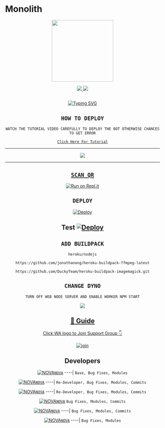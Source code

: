 # Monolith

<div align="center">
  <img border-radius: 15px src="https://telegra.ph/file/18c3f1f10986adc752244.jpg" width="200" height="200"/>

<p align="center">
  <a href="https://instagram.com/gideon_triumph"><img src="https://img.shields.io/badge/Instagram-E4405F?style=for-the-badge&logo=instagram&logoColor=white"/> 
  <a href="https://wa.me/2347042930688"><img src="https://img.shields.io/badge/WhatsApp-25D366?style=for-the-badge&logo=whatsapp&logoColor=white" />
</p>

## <!-- Typing SVG -->
<p align="center">
    <a href="https://git.io/J0hKr">
        <img
        src="https://readme-typing-svg.herokuapp.com?size=30&width=800&lines=Monolith+Is+A+Modified+Version+Of;Eva+ByNova;We+Have+Cloned+The+Project+And+Added;Some+More+Things."
            alt="Typing SVG"
        />
    </a>
</p>

## ```HOW TO DEPLOY```
`WATCH THE TUTORIAL VIDEO CAREFULLY TO DEPLOY THE BOT OTHERWISE CHANCES TO GET ERROR`

[`Click Here For Tutorial`](https://youtu.be/5shzvYdTasw)

----------

<p align="center">
  <a href="https://youtu.be/5shzvYdTasw"><img src="https://i.imgur.com/XkDscpl.jpeg" />
</p>

-------


## `SCAN QR`

[![Run on Repl.it](https://repl.it/badge/github/quiec/whatsAlfa)](https://replit.com/@AjmalAchu123/Wizard-Ser-Qr-test)

## `DEPLOY`

[![Deploy](https://www.herokucdn.com/deploy/button.svg)](https://dashboard.heroku.com/new-app) 

Test
[![Deploy](https://www.herokucdn.com/deploy/button.svg)](https://heroku.com/deploy?template=https://github.com/N0-VA/Wizard-Ser) 
----------


## `ADD BUILDPACK`

```
heroku/nodejs
```
```
https://github.com/jonathanong/heroku-buildpack-ffmpeg-latest
```
```
https://github.com/DuckyTeam/heroku-buildpack-imagemagick.git
```

## `CHANGE DYNO`

`TURN OFF WEB NODE SERVER AND ENABLE WORKER NPM START`

<p align="center">
  <a href="https://github.com/N0-VA/Wizrad-Ser"><img src="https://i.imgur.com/aSw2GKZ.jpeg" />
</p>

## 📢 Guide
Click WA logo to Join Support Group 👇
    <br>
<br>
  [![join](https://github.com/Alien-alfa/PublicBot/blob/main/wlogo.svg.png)](https://chat.whatsapp.com/L07ermjENCeAXj5FScqyRj)
  <div align="center">


## Developers
  <div align="center">
  
  [![NOVA](https://telegra.ph/file/b75e00136978ddd1aa558.jpg)](https://github.com/N0-VA)[`NOVA`](https://github.com/N0-VA)
----|
   `Base, Bug Fixes, Modules`

  [![NOVA](https://camo.githubusercontent.com/7bb7a2426634e98cec7b33897692b06cc559d25feeaaaff9b181bee1e50316ce/68747470733a2f2f74656c656772612e70682f66696c652f3138633366316631303938366164633735323234342e6a7067)](https://github.com/N0-VA)[`NOVA`](https://github.com/N0-VA)
----|
   `Re-Developer, Bug Fixes, Modules, Commits`

   [![NOVA](https://camo.githubusercontent.com/7bb7a2426634e98cec7b33897692b06cc559d25feeaaaff9b181bee1e50316ce/68747470733a2f2f74656c656772612e70682f66696c652f3138633366316631303938366164633735323234342e6a7067)](https://github.com/N0-VA)[`NOVA`](https://github.com/N0-VA)
----|
   `Re-Developer, Bug Fixes, Modules, Commits`

   [![NOVA](https://camo.githubusercontent.com/7bb7a2426634e98cec7b33897692b06cc559d25feeaaaff9b181bee1e50316ce/68747470733a2f2f74656c656772612e70682f66696c652f3138633366316631303938366164633735323234342e6a7067)](https://github.com/N0-VA)[`NOVA`](https://githuhub.com/N0-VA)
   `Bug Fixes, Modules, Commits`

[![NOVA](https://camo.githubusercontent.com/7bb7a2426634e98cec7b33897692b06cc559d25feeaaaff9b181bee1e50316ce/68747470733a2f2f74656c656772612e70682f66696c652f3138633366316631303938366164633735323234342e6a7067)](https://github.com/N0-VA)[`NOVA`](https://github.com/N0-VA)
----|
   `Bug Fixes, Modules, Commits`

[![NOVA](https://camo.githubusercontent.com/7bb7a2426634e98cec7b33897692b06cc559d25feeaaaff9b181bee1e50316ce/68747470733a2f2f74656c656772612e70682f66696c652f3138633366316631303938366164633735323234342e6a7067)](https://github.com/N0-VA)[`NOVA`](https://github.com/N0-VA)
----|
   `Bug Fixes, Modules`


                                  
  </div
